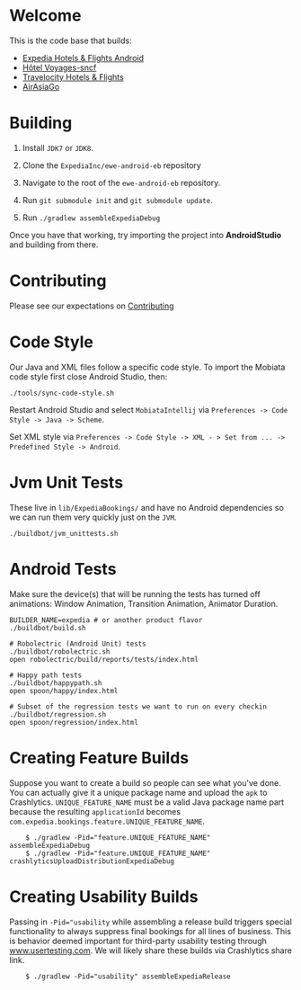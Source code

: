 Welcome
=======

This is the code base that builds:

 * [Expedia Hotels & Flights Android](https://play.google.com/store/apps/details?id=com.expedia.bookings)
 * [Hôtel Voyages-sncf](https://play.google.com/store/apps/details?id=com.expedia.bookings.vsc)
 * [Travelocity Hotels & Flights](https://play.google.com/store/apps/details?id=com.travelocity.android)
 * [AirAsiaGo](https://play.google.com/store/apps/details?id=com.airasiago.android)

Building
========

1. Install `JDK7` or `JDK8`.

2. Clone the `ExpediaInc/ewe-android-eb` repository

3. Navigate to the root of the `ewe-android-eb` repository.

4. Run `git submodule init` and `git submodule update`.

5. Run `./gradlew assembleExpediaDebug`

Once you have that working, try importing the project into **AndroidStudio** and
building from there.

Contributing
============

Please see our expectations on [Contributing](https://github.com/ExpediaInc/ewe-android-eb/wiki/Contributing)

Code Style
==========

Our Java and XML files follow a specific code style. To import the Mobiata code style first close Android Studio, then:

````shell
./tools/sync-code-style.sh
````

Restart Android Studio and select `MobiataIntellij` via `Preferences -> Code Style -> Java -> Scheme`.

Set XML style via `Preferences -> Code Style -> XML - > Set from ... -> Predefined Style -> Android`.

Jvm Unit Tests
==============

These live in `lib/ExpediaBookings/` and have no Android dependencies so we can
run them very quickly just on the `JVM`.

````shell
./buildbot/jvm_unittests.sh
````

Android Tests
==================

Make sure the device(s) that will be running the tests has turned off animations:
Window Animation, Transition Animation, Animator Duration.

````shell
BUILDER_NAME=expedia # or another product flavor
./buildbot/build.sh

# Robolectric (Android Unit) tests
./buildbot/robolectric.sh
open robolectric/build/reports/tests/index.html

# Happy path tests
./buildbot/happypath.sh
open spoon/happy/index.html

# Subset of the regression tests we want to run on every checkin
./buildbot/regression.sh
open spoon/regression/index.html
````

Creating Feature Builds
=======================

Suppose you want to create a build so people can see what you've done. You can
actually give it a unique package name and upload the `apk` to Crashlytics.
`UNIQUE_FEATURE_NAME` must be a valid Java package name part because the
resulting `applicationId` becomes `com.expedia.bookings.feature.UNIQUE_FEATURE_NAME`.

````shell
    $ ./gradlew -Pid="feature.UNIQUE_FEATURE_NAME" assembleExpediaDebug
    $ ./gradlew -Pid="feature.UNIQUE_FEATURE_NAME" crashlyticsUploadDistributionExpediaDebug
````

Creating Usability Builds
=======================

Passing in `-Pid="usability` while assembling a release build triggers special functionality
to always suppress final bookings for all lines of business. This is behavior deemed important
for third-party usability testing through www.usertesting.com. We will likely share these builds
via Crashlytics share link.

````shell
    $ ./gradlew -Pid="usability" assembleExpediaRelease
````